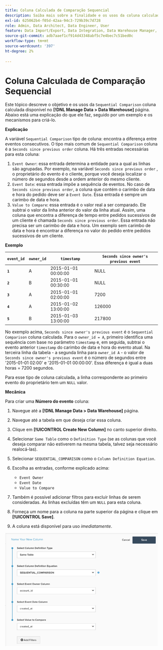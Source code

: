 ```yaml
---
title: Coluna Calculada de Comparação Sequencial
description: Saiba mais sobre a finalidade e os usos da coluna calculada Comparação sequencial.
exl-id: 625062b4-f05d-42aa-94c3-729b39c7d728
role: Admin, Data Architect, Data Engineer, User
feature: Data Import/Export, Data Integration, Data Warehouse Manager, Commerce Tables
source-git-commit: adb7aaef1cf914d43348abf5c7e4bec7c51bed0c
workflow-type: tm+mt
source-wordcount: '397'
ht-degree: 2%

---
```


# Coluna Calculada de Comparação Sequencial

Este tópico descreve o objetivo e os usos da `Sequential Comparison` coluna calculada disponível no **[!DNL Manage Data > Data Warehouse]** página. Abaixo está uma explicação do que ele faz, seguido por um exemplo e os mecanismos para criá-lo.

**Explicação**

A variável `Sequential Comparison` tipo de coluna: encontra a diferença entre eventos consecutivos. O tipo mais comum de `Sequential Comparison` coluna é a `Seconds since previous order` coluna. Há três entradas necessárias para esta coluna:

1. `Event Owner`: essa entrada determina a entidade para a qual as linhas são agrupadas. Por exemplo, na variável `Seconds since previous order` , o proprietário do evento é o cliente, porque você deseja localizar o número de segundos desde a ordem anterior do mesmo cliente.
1. `Event Date`: essa entrada impõe a sequência de eventos. No caso de `Seconds since previous order`, a coluna que contém o carimbo de data e hora do pedido deve ser a `Event Date`. Essa entrada é sempre um carimbo de data e hora.
1. `Value to Compare`: essa entrada é o valor real a ser comparado. Ele subtrai o valor da linha anterior do valor da linha atual. Assim, uma coluna que encontra a diferença de tempo entre pedidos sucessivos de um cliente é chamada `Seconds since previous order`. Essa entrada não precisa ser um carimbo de data e hora. Um exemplo sem carimbo de data e hora é encontrar a diferença no valor do pedido entre pedidos sucessivos de um cliente.

**Exemplo**

| **`event_id`** | **`owner_id`** | **`timestamp`** | **`Seconds since owner's previous event`** |
|--- |--- |--- |--- |
| **`1`** | A | 2015-01-01 00:00:00 | NULL |
| **`2`** | B | 2015-01-01 00:30:00 | NULL |
| **`3`** | A | 2015-01-01 02:00:00 | 7200 |
| **`4`** | A | 2015-01-02 13:00:00 | 126000 |
| **`5`** | B | 2015-01-03 13:00:00 | 217800 |

No exemplo acima, `Seconds since owner's previous event` é o `Sequential Comparison` coluna calculada. Para o `owner_id = A`, primeiro identifica uma sequência com base no parâmetro `timestamp` e, em seguida, subtrai o evento anterior `timestamp` do carimbo de data e hora do evento atual. Na terceira linha da tabela - a segunda linha para `owner_id A` - o valor de `Seconds since owner's previous event` é o número de segundos entre &#39;2015-01-01 02:00&#39; e &#39;2015-01-01 00:00:00&#39;. Essa diferença é igual a duas horas = 7200 segundos.

Para esse tipo de coluna calculada, a linha correspondente ao primeiro evento do proprietário tem um `NULL` valor.

**Mecânica**

Para criar uma **Número do evento** coluna:

1. Navegue até a **[!DNL Manage Data > Data Warehouse]** página.

1. Navegue até a tabela em que deseja criar essa coluna.

1. Clique em **[!UICONTROL Create New Column]** no canto superior direito.

1. Selecionar `Same Table` como o `Definition Type` (se as colunas que você deseja comparar não estiverem na mesma tabela, talvez seja necessário realocá-las).

1. Selecionar `SEQUENTIAL_COMPARISON` como o `Column Definition Equation`.

1. Escolha as entradas, conforme explicado acima:
   - `Event Owner`
   - `Event Date`
   - `Value to Compare`

1. Também é possível adicionar filtros para excluir linhas de serem consideradas. As linhas excluídas têm um `NULL` para esta coluna.

1. Forneça um nome para a coluna na parte superior da página e clique em **[!UICONTROL Save]**.

1. A coluna está disponível para uso *imediatamente*.

![S](../../assets/SEC_new.png)
